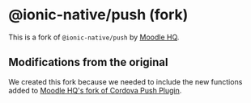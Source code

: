 # @ionic-native/push (fork)

This is a fork of `@ionic-native/push` by [Moodle HQ](https://moodle.com/).

## Modifications from the original

We created this fork because we needed to include the new functions added to [Moodle HQ's fork of Cordova Push Plugin](https://github.com/moodlemobile/phonegap-plugin-push).
